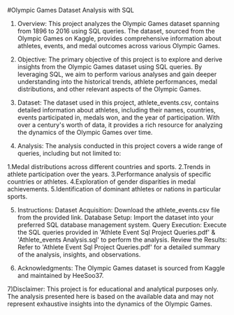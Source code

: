 #Olympic Games Dataset Analysis with SQL




1) Overview:
This project analyzes the Olympic Games dataset spanning from 1896 to 2016 using SQL queries. The dataset, sourced from the Olympic Games on Kaggle, provides comprehensive information about athletes, events, and medal outcomes across various Olympic Games.

2) Objective:
The primary objective of this project is to explore and derive insights from the Olympic Games dataset using SQL queries. By leveraging SQL, we aim to perform various analyses and gain deeper understanding into the historical trends, athlete performances, medal distributions, and other relevant aspects of the Olympic Games.

3) Dataset:
The dataset used in this project, athlete_events.csv, contains detailed information about athletes, including their names, countries, events participated in, medals won, and the year of participation. With over a century's worth of data, it provides a rich resource for analyzing the dynamics of the Olympic Games over time.

4) Analysis:
The analysis conducted in this project covers a wide range of queries, including but not limited to:

1.Medal distributions across different countries and sports.
2.Trends in athlete participation over the years.
3.Performance analysis of specific countries or athletes.
4.Exploration of gender disparities in medal achievements.
5.Identification of dominant athletes or nations in particular sports.

5) Instructions:
Dataset Acquisition: Download the athlete_events.csv file from the provided link.
Database Setup: Import the dataset into your preferred SQL database management system.
Query Execution: Execute the SQL queries provided in 'Athlete Event Sql Project Queries.pdf' & 'Athlete_events Analysis.sql' to perform the analysis.
Review the Results: Refer to 'Athlete Event Sql Project Queries.pdf' for a detailed summary of the analysis, insights, and observations.

6) Acknowledgments:
The Olympic Games dataset is sourced from Kaggle and maintained by HeeSoo37.

7)Disclaimer:
This project is for educational and analytical purposes only. The analysis presented here is based on the available data and may not represent exhaustive insights into the dynamics of the Olympic Games.

